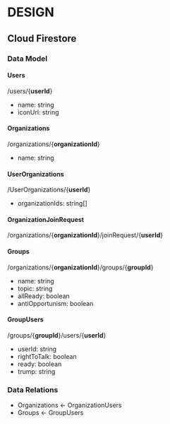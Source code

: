 # DESIGN

## Cloud Firestore

### Data Model

#### Users
/users/{**userId**}
- name: string
- iconUrl: string

#### Organizations
/organizations/{**organizationId**}
- name: string

#### UserOrganizations
/UserOrganizations/{**userId**}
- organizationIds: string[]

#### OrganizationJoinRequest
/organizations/{**organizationId**}/joinRequest/{**userId**}

#### Groups
/organizations/{**organizationId**}/groups/{**groupId**}
- name: string
- topic: string
- allReady: boolean
- antiOpportunism: boolean

#### GroupUsers
/groups/{**groupId**}/users/{**userId**}
- userId: string
- rightToTalk: boolean
- ready: boolean
- trump: string

### Data Relations
- Organizations <- OrganizationUsers
- Groups <- GroupUsers

